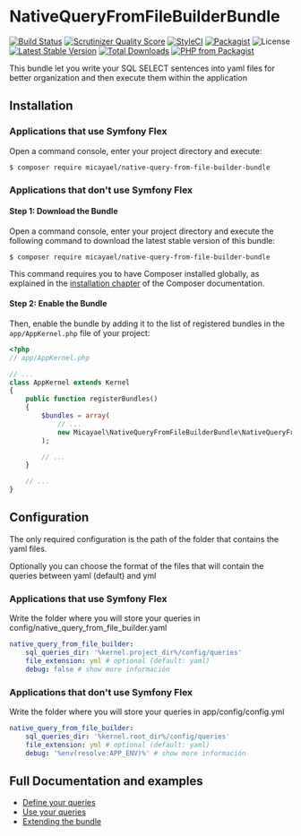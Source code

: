 NativeQueryFromFileBuilderBundle
================================

[![Build Status](https://api.travis-ci.org/micayael/native-query-from-file-builder-bundle.svg)](https://travis-ci.org/micayael/native-query-from-file-builder-bundle)
[![Scrutinizer Quality Score](https://scrutinizer-ci.com/g/micayael/native-query-from-file-builder-bundle/badges/quality-score.png)](https://scrutinizer-ci.com/g/micayael/native-query-from-file-builder-bundle/)
[![StyleCI](https://github.styleci.io/repos/142354406/shield?branch=master)](https://github.styleci.io/repos/142354406)
[![Packagist](https://img.shields.io/packagist/v/micayael/native-query-from-file-builder-bundle.svg)](https://packagist.org/packages/micayael/native-query-from-file-builder-bundle)
![License](https://img.shields.io/packagist/l/micayael/native-query-from-file-builder-bundle.svg)
[![Latest Stable Version](https://poser.pugx.org/micayael/native-query-from-file-builder-bundle/v/stable)](https://packagist.org/packages/micayael/native-query-from-file-builder-bundle)
[![Total Downloads](https://poser.pugx.org/micayael/native-query-from-file-builder-bundle/downloads)](https://packagist.org/packages/micayael/native-query-from-file-builder-bundle)
[![PHP from Packagist](https://img.shields.io/packagist/php-v/micayael/native-query-from-file-builder-bundle.svg)](https://packagist.org/packages/micayael/native-query-from-file-builder-bundle)

This bundle let you write your SQL SELECT sentences into yaml files 
for better organization and then execute them within the application

Installation
------------

### Applications that use Symfony Flex

Open a command console, enter your project directory and execute:

```console
$ composer require micayael/native-query-from-file-builder-bundle
```

### Applications that don't use Symfony Flex

#### Step 1: Download the Bundle

Open a command console, enter your project directory and execute the
following command to download the latest stable version of this bundle:

```console
$ composer require micayael/native-query-from-file-builder-bundle
```

This command requires you to have Composer installed globally, as explained
in the [installation chapter](https://getcomposer.org/doc/00-intro.md)
of the Composer documentation.

#### Step 2: Enable the Bundle

Then, enable the bundle by adding it to the list of registered bundles
in the `app/AppKernel.php` file of your project:

```php
<?php
// app/AppKernel.php

// ...
class AppKernel extends Kernel
{
    public function registerBundles()
    {
        $bundles = array(
            // ...
            new Micayael\NativeQueryFromFileBuilderBundle\NativeQueryFromFileBuilderBundle(),
        );

        // ...
    }

    // ...
}
```

Configuration
-------------

The only required configuration is the path of the folder that contains the yaml files.

Optionally you can choose the format of the files that will contain the queries between
yaml (default) and yml

### Applications that use Symfony Flex

Write the folder where you will store your queries in config/native_query_from_file_builder.yaml

```yaml
native_query_from_file_builder:
    sql_queries_dir: '%kernel.project_dir%/config/queries'
    file_extension: yml # optional (default: yaml)
    debug: false # show more información
```

### Applications that don't use Symfony Flex

Write the folder where you will store your queries in app/config/config.yml

```yaml
native_query_from_file_builder:
    sql_queries_dir: '%kernel.root_dir%/config/queries'
    file_extension: yml # optional (default: yaml)
    debug: '%env(resolve:APP_ENV)%' # show more información
```

Full Documentation and examples
-------------------------------

- [Define your queries](doc/defining_queries.md)
- [Use your queries](doc/using_queries.md)
- [Extending the bundle](doc/using_queries.md)
